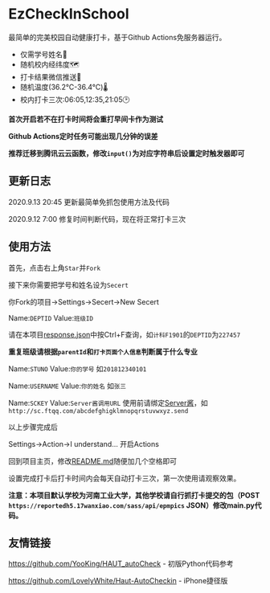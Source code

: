 # EzCheckInSchool
最简单的完美校园自动健康打卡，基于Github Actions免服务器运行。
    
- 仅需学号姓名🎫
- 随机校内经纬度🗺️
- 打卡结果微信推送💬
- 随机温度(36.2℃-36.4℃)🌡
- 校内打卡三次:06:05,12:35,21:05🕑

**首次开启若不在打卡时间将会重打早间卡作为测试**

**Github Actions定时任务可能出现几分钟的误差**

**推荐迁移到腾讯云云函数，修改`input()`为对应字符串后设置定时触发器即可**

## 更新日志
2020.9.13 20:45 更新最简单免抓包使用方法及代码

2020.9.12 7:00 修复时间判断代码，现在将正常打卡三次

## 使用方法
首先，点击右上角`Star`并`Fork`

接下来你需要把学号和姓名设为`Secert` 

你Fork的项目->Settings->Secert->New Secert

Name:`DEPTID` Value:`班级ID ` 

请在本项目[response.json](https://github.com/chillsoul/EzCheckInSchool/blob/master/response.json)中按Ctrl+F查询，如`计科F1901`的`DEPTID`为`227457`

**重复班级请根据`parentId`和`打卡页面个人信息`判断属于什么专业**

Name:`STUNO` Value:`你的学号` 如`201812340101`

Name:`USERNAME` Value:`你的姓名` 如`张三`

Name:`SCKEY` Value:`Server酱调用URL` 使用前请绑定[Server酱](http://sc.ftqq.com/)，如` http://sc.ftqq.com/abcdefghigklmnopqrstuvwxyz.send`

以上步骤完成后

Settings->Action->I understand... 开启Actions

回到项目主页，修改[README.md](/README.md)随便加几个空格即可

设置完成打卡后打卡时间内会每天自动打卡三次，第一次使用请观察效果。

**注意：本项目默认学校为河南工业大学，其他学校请自行抓打卡提交的包（POST `https://reportedh5.17wanxiao.com/sass/api/epmpics` JSON）修改main.py代码。**

## 友情链接

https://github.com/YooKing/HAUT_autoCheck - 初版Python代码参考

https://github.com/LovelyWhite/Haut-AutoCheckin - iPhone捷径版

